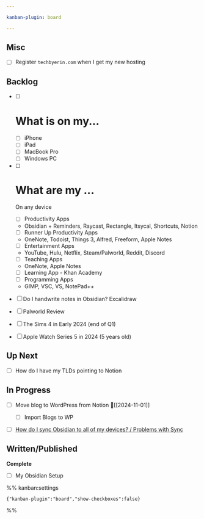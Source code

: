 ```yaml
---

kanban-plugin: board

---
```


## Misc

- [ ] Register `techbyerin.com` when I get my new hosting


## Backlog

- [ ] # What is on my...
	
	- [ ] iPhone
	- [ ] iPad
	- [ ] MacBook Pro
	- [ ] Windows PC
- [ ] # What are my ...
	
	On any device
	- [ ] Productivity Apps
	- Obsidian + Reminders, Raycast, Rectangle, Itsycal, Shortcuts, Notion
	- [ ] Runner Up Productivity Apps
	- OneNote, Todoist, Things 3, Alfred, Freeform, Apple Notes
	- [ ] Entertainment Apps
	- YouTube, Hulu, Netflix, Steam/Palworld, Reddit, Discord
	- [ ] Teaching Apps
	- OneNote, Apple Notes
	- [ ] Learning App - Khan Academy
	- [ ] Programming Apps
	- GIMP, VSC, VS, NotePad++
- [ ] Do I handwrite notes in Obsidian? Excalidraw
- [ ] Palworld Review
- [ ] The Sims 4 in Early 2024 (end of Q1)
- [ ] Apple Watch Series 5 in 2024 (5 years old)


## Up Next

- [ ] How do I have my TLDs pointing to Notion


## In Progress

- [ ] Move blog to WordPress from Notion 🛫[[2024-11-01]]
	- [ ] Import Blogs to WP
- [ ] [How do I sync Obsidian to all of my devices? / Problems with Sync](https://www.notion.so/dudethatserin/How-do-I-sync-Obsidian-to-all-of-my-devices-7660a31920b44e8bbb0793fe1669c72a?pvs=4)


## Written/Published

**Complete**
- [ ] My Obsidian Setup




%% kanban:settings
```
{"kanban-plugin":"board","show-checkboxes":false}
```
%%